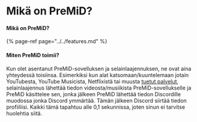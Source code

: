 # Mikä on PreMiD?

#### Mikä on PreMiD?

{% page-ref page="../../features.md" %}

#### Miten PreMiD toimii?

Kun olet asentanut PreMiD-sovelluksen ja selainlaajennuksen, ne ovat aina yhteydessä toisiinsa. Esimerkiksi kun alat katsomaan/kuuntelemaan jotain YouTubesta, YouTube Musicista, Netflixistä tai muusta [tuetut palvelut](../../support/services.md), selainlaajennus lähettää tiedon videosta/musiikista PreMiD-sovellukselle ja PreMiD käsittelee sen, jonka jälkeen PreMiD lähettää tiedon Discordille muodossa jonka Discord ymmärtää. Tämän jälkeen Discord siirtää tiedon profiiliisi. Kaikki tämä tapahtuu alle 0,1 sekunnissa, joten sinun ei tarvitse huolehtia siitä.

